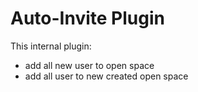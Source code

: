 # Auto-Invite Plugin

This internal plugin:
- add all new user to open space
- add all user to new created open space
